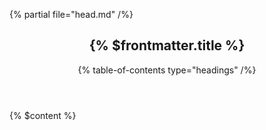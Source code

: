 <html lang="en">

{% partial file="head.md" /%}

<body>

<article class="article">

<header>

# {% $frontmatter.title %}

<nav>

{% table-of-contents type="headings" /%}

</nav>

</header>

<main>

{% $content %}

</main>

</article>

</body>

</html>
